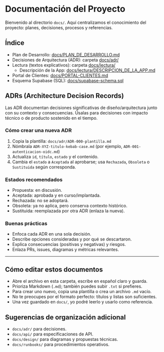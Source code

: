 # Documentación del Proyecto

Bienvenido al directorio `docs/`. Aquí centralizamos el conocimiento del proyecto: planes, decisiones, procesos y referencias.

## Índice
- Plan de Desarrollo: [docs/PLAN_DE_DESARROLLO.md](./PLAN_DE_DESARROLLO.md)
- Decisiones de Arquitectura (ADR): carpeta [docs/adr/](./adr/)
- Lectura (textos explicativos): carpeta [docs/lectura/](./lectura/)
  - Descripción de la App: [docs/lectura/DESCRIPCION_DE_LA_APP.md](./lectura/DESCRIPCION_DE_LA_APP.md)
- Portal de Clientes: [docs/PORTAL-CLIENTES.md](./PORTAL-CLIENTES.md)
- Esquema Supabase (SQL): [docs/supabase-schema.sql](./supabase-schema.sql)

## ADRs (Architecture Decision Records)
Las ADR documentan decisiones significativas de diseño/arquitectura junto con su contexto y consecuencias. Úsalas para decisiones con impacto técnico o de producto sostenido en el tiempo.

### Cómo crear una nueva ADR
1) Copia la plantilla: `docs/adr/ADR-000-plantilla.md`
2) Nómbrala `ADR-XYZ-titulo-kebab-case.md` (por ejemplo, `ADR-001-autenticacion-oidc.md`)
3) Actualiza `id`, `título`, `estado` y el contenido.
4) Cambia el `estado` a `Aceptada` al aprobarse; usa `Rechazada`, `Obsoleta` o `Sustituida` según corresponda.

### Estados recomendados
- Propuesta: en discusión.
- Aceptada: aprobada y en curso/implantada.
- Rechazada: no se adoptará.
- Obsoleta: ya no aplica, pero conserva contexto histórico.
- Sustituida: reemplazada por otra ADR (enlaza la nueva).

### Buenas prácticas
- Enfoca cada ADR en una sola decisión.
- Describe opciones consideradas y por qué se descartaron.
- Explica consecuencias (positivas y negativas) y riesgos.
- Enlaza PRs, issues, diagramas y métricas relevantes.

---

## Cómo editar estos documentos
- Abre el archivo en esta carpeta, escribe en español claro y guarda.
- Prioriza Markdown (`.md`); también puedes subir `.txt` si prefieres.
- Para crear uno nuevo, copia una plantilla o crea un archivo `.md` vacío.
- No te preocupes por el formato perfecto: títulos y listas son suficientes.
- Una vez guardado en `docs/`, yo podré leerlo y usarlo como referencia.

## Sugerencias de organización adicional
- `docs/adr/` para decisiones.
- `docs/api/` para especificaciones de API.
- `docs/design/` para diagramas y propuestas técnicas.
- `docs/runbooks/` para procedimientos operativos.
